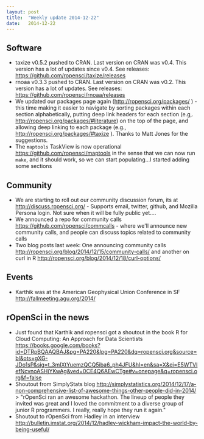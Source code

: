 ```yaml
---
layout: post
title:  "Weekly update 2014-12-22"
date:   2014-12-22
---
```


## Software

* taxize v0.5.2 pushed to CRAN. Last version on CRAN was v0.4. This version has a lot of updates since v0.4. See releases: https://github.com/ropensci/taxize/releases
* rnoaa v0.3.3 pushed to CRAN. Last version on CRAN was v0.2. This version has a lot of updates. See releases: https://github.com/ropensci/rnoaa/releases
* We updated our packages page again (http://ropensci.org/packages/ ) -this time making it easier to navigate by sorting packages within each section alphabetically, putting deep link headers for each section (e.g,. http://ropensci.org/packages/#literature) on the top of the page, and allowing deep linking to each package (e.g., http://ropensci.org/packages/#taxize ). Thanks to Matt Jones for the suggestions. 
* The `maptools` TaskView is now operational https://github.com/ropensci/maptools in the sense that we can now run `make`, and it should work, so we can start populating...I started adding some sections

## Community

* We are starting to roll out our community discussion forum, its at http://discuss.ropensci.org/ - Supports email, twitter, github, and Mozilla Persona login. Not sure when it will be fully public yet....
* We announced a repo for community calls https://github.com/ropensci/commcalls - where we'll announce new community calls, and people can discuss topics related to community calls
* Two blog posts last week: One announcing community calls http://ropensci.org/blog/2014/12/15/community-calls/ and another on curl in R http://ropensci.org/blog/2014/12/18/curl-options/

## Events

* Karthik was at the American Geophysical Union Conference in SF http://fallmeeting.agu.org/2014/

## rOpenSci in the news

* Just found that Karthik and ropensci got a shoutout in the book R for Cloud Computing: An Approach for Data Scientists https://books.google.com/books?id=DTRpBQAAQBAJ&pg=PA220&lpg=PA220&dq=ropensci.org&source=bl&ots=gXG-JDo1sP&sig=t_3mIXtYuemzQCQ5iba6_ph4JFU&hl=en&sa=X&ei=E5WTVIefNcvnoASHjYKwAg&ved=0CE4Q6AEwCTge#v=onepage&q=ropensci.org&f=false
* Shoutout from SimplyStats blog http://simplystatistics.org/2014/12/17/a-non-comprehensive-list-of-awesome-things-other-people-did-in-2014/  > "rOpenSci ran an awesome hackathon. The lineup of people they invited was great and I loved the commitment to a diverse group of junior R programmers. I really, really hope they run it again."
* Shoutout to rOpenSci from Hadley in an interview http://bulletin.imstat.org/2014/12/hadley-wickham-impact-the-world-by-being-useful/
